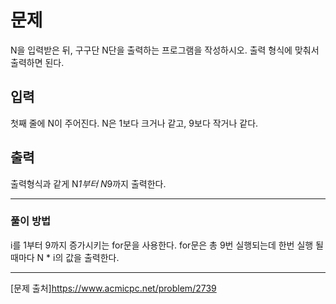 # 문제

N을 입력받은 뒤, 구구단 N단을 출력하는 프로그램을 작성하시오. 출력 형식에 맞춰서 출력하면 된다.

## 입력

첫째 줄에 N이 주어진다. N은 1보다 크거나 같고, 9보다 작거나 같다.

## 출력

출력형식과 같게 N*1부터 N*9까지 출력한다.

---

### 풀이 방법

i를 1부터 9까지 증가시키는 for문을 사용한다.
for문은 총 9번 실행되는데 한번 실행 될 때마다 N * i의 값을 출력한다.

---

[문제 출처]https://www.acmicpc.net/problem/2739
